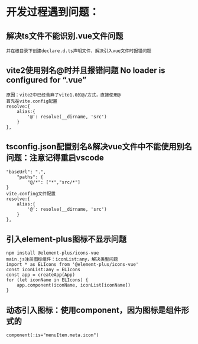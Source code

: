 # 开发过程遇到问题：
## 解决ts文件不能识别.vue文件问题
    并在根目录下创建declare.d.ts声明文件，解决引入vue文件时报错问题
## vite2使用别名@时并且报错问题 No loader is configured for “.vue”
    原因：vite2中已经舍弃了vite1.0的@/方式，直接使用@
    首先在vite.config配置
    resolve:{
		alias:{
			'@': resolve(__dirname, 'src')
		}
	},
## tsconfig.json配置别名&解决vue文件中不能使用别名问题：注意记得重启vscode
    "baseUrl": ".",
		"paths": {
			"@/*": ["*","src/*"]
	}
	vite.confing文件配置
	resolve:{
		alias:{
			'@': resolve(__dirname, 'src')
		}
	},
## 引入element-plus图标不显示问题
	npm install @element-plus/icons-vue
	main.js注册图标组件：iconList:any，解决类型问题
	import * as ELIcons from '@element-plus/icons-vue'
	const iconList:any = ELIcons
	const app = createApp(App)
	for (let iconName in ELIcons) {
		app.component(iconName, iconList[iconName])
	}
## 动态引入图标：使用component，因为图标是组件形式的
	component(:is="menuItem.meta.icon")
